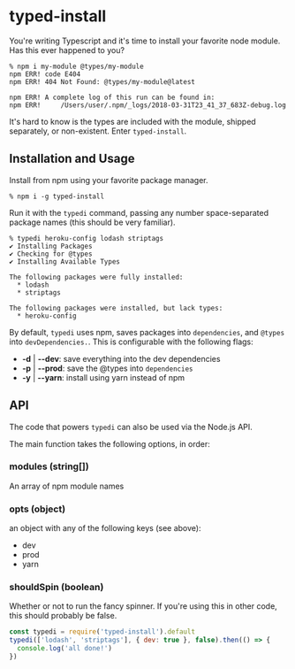 # typed-install

You're writing Typescript and it's time to install your favorite node module. Has this ever happened to you?

```
% npm i my-module @types/my-module
npm ERR! code E404
npm ERR! 404 Not Found: @types/my-module@latest

npm ERR! A complete log of this run can be found in:
npm ERR!     /Users/user/.npm/_logs/2018-03-31T23_41_37_683Z-debug.log
```

It's hard to know is the types are included with the module, shipped separately, or non-existent. Enter `typed-install`.

## Installation and Usage

Install from npm using your favorite package manager.

```
% npm i -g typed-install
```

Run it with the `typedi` command, passing any number space-separated package names (this should be very familiar).

```
% typedi heroku-config lodash striptags
✔ Installing Packages
✔ Checking for @types
✔ Installing Available Types

The following packages were fully installed:
  * lodash
  * striptags

The following packages were installed, but lack types:
  * heroku-config
```

By default, `typedi` uses npm, saves packages into `dependencies`, and `@types` into `devDependencies.`. This is configurable with the following flags:

* **-d** | **--dev**: save everything into the dev dependencies
* **-p** | **--prod**: save the @types into `dependencies`
* **-y** | **--yarn**: install using yarn instead of npm

## API

The code that powers `typedi` can also be used via the Node.js API.

The main function takes the following options, in order:

### modules (string[])

An array of npm module names

### opts (object)

an object with any of the following keys (see above):

* dev
* prod
* yarn

### shouldSpin (boolean)

Whether or not to run the fancy spinner. If you're using this in other code, this should probably be false.

```js
const typedi = require('typed-install').default
typedi(['lodash', 'striptags'], { dev: true }, false).then(() => {
  console.log('all done!')
})
```
